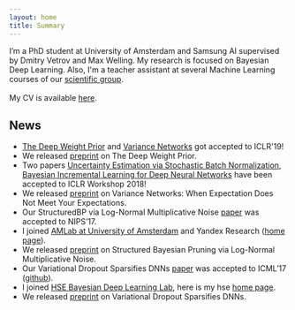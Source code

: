 ```yaml
---
layout: home
title: Summary
---
```


I’m a PhD student at University of Amsterdam and Samsung AI supervised by Dmitry Vetrov and Max Welling. My research is focused on Bayesian Deep Learning. 
Also, I'm a teacher assistant at several Machine Learning courses of our [scientific group](http://bayesgroup.ru/teaching/).
<br />
<br />
My CV is available [here](https://docs.google.com/document/d/1s7wPBTrbM4LNM9elzAjepc5RLGLobmzAiVVUy1kxDTU/edit?usp=sharing).
 
## News 
- [The Deep Weight Prior](https://arxiv.org/abs/1810.06943) and [Variance Networks](https://arxiv.org/abs/1803.03764) got accepted to ICLR'19!
- We released [preprint](https://arxiv.org/abs/1810.06943) on The Deep Weight Prior.
- Two papers [Uncertainty Estimation via Stochastic Batch Normalization](https://openreview.net/forum?id=r1yXEdkvz), [Bayesian Incremental Learning for Deep Neural Networks](https://openreview.net/forum?id=ByZzFPJDG) have been accepted to ICLR Workshop 2018!
- We released [preprint](https://arxiv.org/abs/1803.03764) on Variance Networks: When Expectation Does Not Meet Your Expectations.
- Our StructuredBP via Log-Normal Multiplicative Noise [paper](https://arxiv.org/abs/1705.07283) was accepted to NIPS’17.
- I joined [AMLab at University of Amsterdam](http://amlab.science.uva.nl/people/) and Yandex Research ([home page](https://research.yandex.com/lib/people/609475)). 
- We released [preprint](https://arxiv.org/abs/1705.07283) on Structured Bayesian Pruning via Log-Normal Multiplicative Noise.
- Our Variational Dropout Sparsifies DNNs [paper](https://arxiv.org/abs/1701.05369) was accepted to ICML’17 ([github](https://github.com/ars-ashuha/variational-dropout-sparsifies-dnn)).
- I joined [HSE Bayesian Deep Learning Lab](https://cs.hse.ru/en/big-data/bayeslab), here is my hse [home page](https://www.hse.ru/en/org/persons/204848606).
- We released [preprint](https://arxiv.org/abs/1701.05369) on Variational Dropout Sparsifies DNNs.
